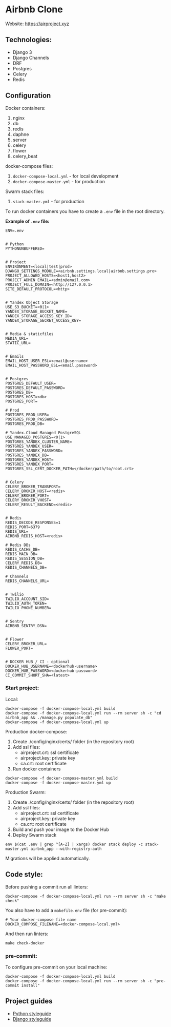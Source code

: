 # Airbnb Clone
Website: https://airproject.xyz

## Technologies:
- Django 3
- Django Channels
- DRF
- Postgres
- Celery
- Redis


## Configuration
Docker containers:
 1. nginx
 2. db
 3. redis
 4. daphne
 5. server
 6. celery
 7. flower
 8. celery_beat

docker-compose files:
 1. `docker-compose-local.yml` - for local development
 2. `docker-compose-master.yml` - for production

Swarm stack files:
1. `stack-master.yml` - for production

To run docker containers you have to create a `.env` file in the root directory.

**Example of `.env` file:**

```dotenv
ENV=.env


# Python
PYTHONUNBUFFERED=


# Project
ENVIRONMENT=<local|test|prod>
DJANGO_SETTINGS_MODULE=<airbnb.settings.local|airbnb.settings.pro>
PROJECT_ALLOWED_HOSTS=<host1,host2>
PROJECT_ADMIN_EMAIL=<admin@email.com>
PROJECT_FULL_DOMAIN=<http://127.0.0.1>
SITE_DEFAULT_PROTOCOL=<http>


# Yandex Object Storage
USE_S3_BUCKET=<0|1>
YANDEX_STORAGE_BUCKET_NAME=
YANDEX_STORAGE_ACCESS_KEY_ID=
YANDEX_STORAGE_SECRET_ACCESS_KEY=


# Media & staticfiles
MEDIA_URL=
STATIC_URL=


# Emails
EMAIL_HOST_USER_ESL=<email@username>
EMAIL_HOST_PASSWORD_ESL=<email.password>


# Postgres
POSTGRES_DEFAULT_USER=
POSTGRES_DEFAULT_PASSWORD=
POSTGRES_DB=
POSTGRES_HOST=<db>
POSTGRES_PORT=

# Prod
POSTGRES_PROD_USER=
POSTGRES_PROD_PASSWORD=
POSTGRES_PROD_DB=

# Yandex.Cloud Managed PostgreSQL
USE_MANAGED_POSTGRES=<0|1>
POSTGRES_YANDEX_CLUSTER_NAME=
POSTGRES_YANDEX_USER=
POSTGRES_YANDEX_PASSWORD=
POSTGRES_YANDEX_DB=
POSTGRES_YANDEX_HOST=
POSTGRES_YANDEX_PORT=
POSTGRES_SSL_CERT_DOCKER_PATH=</docker/path/to/root.crt>


# Celery
CELERY_BROKER_TRANSPORT=
CELERY_BROKER_HOST=<redis>
CELERY_BROKER_PORT=
CELERY_BROKER_VHOST=
CELERY_RESULT_BACKEND=<redis>


# Redis
REDIS_DECODE_RESPONSES=1
REDIS_PORT=6379
REDIS_URL=
AIRBNB_REDIS_HOST=<redis>

# Redis DBs
REDIS_CACHE_DB=
REDIS_MAIN_DB=
REDIS_SESSION_DB=
CELERY_REDIS_DB=
REDIS_CHANNELS_DB=

# Channels
REDIS_CHANNELS_URL=


# Twilio
TWILIO_ACCOUNT_SID=
TWILIO_AUTH_TOKEN=
TWILIO_PHONE_NUMBER=


# Sentry
AIRBNB_SENTRY_DSN=


# Flower
CELERY_BROKER_URL=
FLOWER_PORT=


# DOCKER HUB / CI - optional
DOCKER_HUB_USERNAME=<dockerhub-username>
DOCKER_HUB_PASSWORD=<dockerhub-password>
CI_COMMIT_SHORT_SHA=<latest>

```

### Start project:

Local:
```shell
docker-compose -f docker-compose-local.yml build
docker-compose -f docker-compose-local.yml run --rm server sh -c "cd airbnb_app && ./manage.py populate_db"
docker-compose -f docker-compose-local.yml up
```

Production docker-compose:
1. Create ./config/nginx/certs/ folder (in the repository root)
2. Add ssl files:
   - airproject.crt: ssl certificate
   - airproject.key: private key
   - ca.crt: root certificate
3. Run docker containers

```shell
docker-compose -f docker-compose-master.yml build
docker-compose -f docker-compose-master.yml up
```

Production Swarm:
1. Create ./config/nginx/certs/ folder (in the repository root)
2. Add ssl files:
   - airproject.crt: ssl certificate
   - airproject.key: private key
   - ca.crt: root certificate
3. Build and push your image to the Docker Hub
4. Deploy Swarm stack

```shell
env $(cat .env | grep ^[A-Z] | xargs) docker stack deploy -c stack-master.yml airbnb_app --with-registry-auth
```

Migrations will be applied automatically.


## Code style:

Before pushing a commit run all linters:

```shell
docker-compose -f docker-compose-local.yml run --rm server sh -c "make check"
```

You also have to add a `makefile.env` file (for pre-commit):
```dotenv
# Your docker-compose file name
DOCKER_COMPOSE_FILENAME=<docker-compose-local.yml>
```

And then run linters:
```shell
make check-docker
```


### pre-commit:

To configure pre-commit on your local machine:
```shell
docker-compose -f docker-compose-local.yml build
docker-compose -f docker-compose-local.yml run --rm server sh -c "pre-commit install"
```

## Project guides

- [Python styleguide](./docs/guides/python_guide.md)
- [Django styleguide](./docs/guides/django_guide.md)
